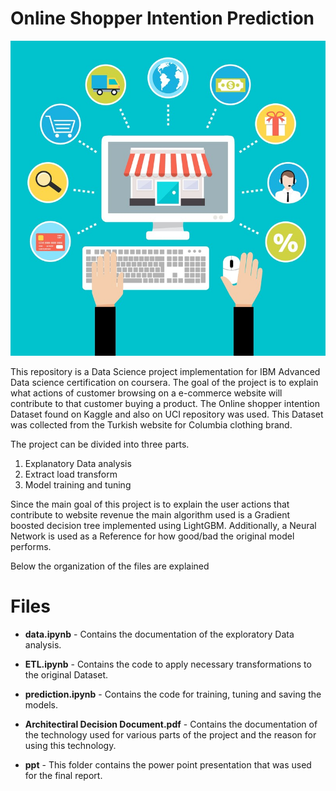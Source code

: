 # Online Shopper Intention Prediction

![](https://github.com/jokker99/Advanced-Data-Science-Capstone-project-/blob/master/image.jpg)

This repository is a Data Science project implementation for IBM Advanced Data science certification on coursera. The goal of the project is to explain what actions of   customer browsing on a e-commerce website will contribute to that customer buying a product. The Online shopper intention Dataset found on Kaggle and also on UCI repository was used. This Dataset was collected from the Turkish website for Columbia clothing brand. 

The project can be divided into three parts. 
1. Explanatory Data analysis 
2. Extract load transform 
3. Model training and tuning 

Since the main goal of this project is to explain the user actions that contribute to website revenue the main algorithm used is a Gradient boosted decision tree implemented using LightGBM. Additionally, a Neural Network is used as a Reference for how good/bad the original model performs. 

Below the organization of the files are explained



# Files
- **data.ipynb** - Contains the documentation of the exploratory Data analysis.

- **ETL.ipynb** - Contains the code to apply necessary transformations to the original Dataset.

- **prediction.ipynb** - Contains the code for  training, tuning and saving the models.

- **Architectiral Decision Document.pdf** - Contains the documentation of the technology used for various parts of the project  and the reason for using this technology.

- **ppt** - This folder contains the power point presentation that was used for the final report.
